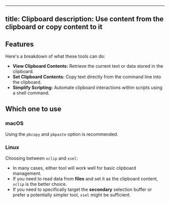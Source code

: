 ---
title: Clipboard
description: Use content from the clipboard or copy content to it
----

## Features

Here's a breakdown of what these tools can do:

* **View Clipboard Contents:** Retrieve the current text or data stored in the clipboard.
* **Set Clipboard Contents:** Copy text directly from the command line into the clipboard.
* **Simplify Scripting:** Automate clipboard interactions within scripts using a shell command.

## Which one to use

### macOS

Using the `pbcopy` and `pbpaste` option is recommended.

### Linux

Choosing between `xclip` and `xsel`:

- In many cases, either tool will work well for basic clipboard management.
- If you need to read data from **files** and set it as the clipboard content, `xclip` is the better choice.
- If you need to specifically target the **secondary** selection buffer or prefer a potentially simpler tool, `xsel` might be sufficient.
